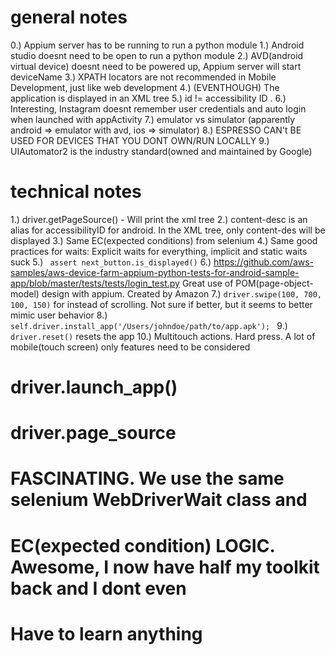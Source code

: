
# general notes
0.) Appium server has to be running to run a python module
1.) Android studio doesnt need to be open to run a python module 
2.) AVD(android virtual device) doesnt need to be powered up, Appium server will start deviceName
3.) XPATH locators are not recommended in Mobile Development, just like web development
4.) (EVENTHOUGH) The application is displayed in an XML tree
5.) id != accessibility ID . 
6.) Interesting, Instagram doesnt remember user credentials and auto login when launched with appActivity
7.) emulator vs simulator (apparently android => emulator with avd, ios => simulator)
8.) ESPRESSO CAN't BE USED FOR DEVICES THAT YOU DONT OWN/RUN LOCALLY
9.) UIAutomator2 is the industry standard(owned and maintained by Google)



# technical notes
1.) driver.getPageSource()     - Will print the xml tree
2.) content-desc is an alias for accessibilityID for android. In the XML tree, only content-des will
be displayed
3.) Same EC(expected conditions) from selenium
4.) Same good practices for waits: Explicit waits for everything, implicit and static waits suck
5.) ` assert next_button.is_displayed()` 
6.) https://github.com/aws-samples/aws-device-farm-appium-python-tests-for-android-sample-app/blob/master/tests/tests/login_test.py   Great use of POM(page-object-model) design with appium. Created by Amazon
7.) `driver.swipe(100, 700, 100, 150)` for instead of scrolling. Not sure if better, but it seems to better
mimic user behavior
8.) `self.driver.install_app('/Users/johndoe/path/to/app.apk'); `
9.) `driver.reset()` resets the app
10.) Multitouch actions. Hard press. A lot of mobile(touch screen) only features need to be considered
# driver.launch_app()
# driver.page_source
# FASCINATING. We use the same selenium WebDriverWait class and
# EC(expected condition) LOGIC. Awesome, I now have half my toolkit back and I dont even
# Have to learn anything

